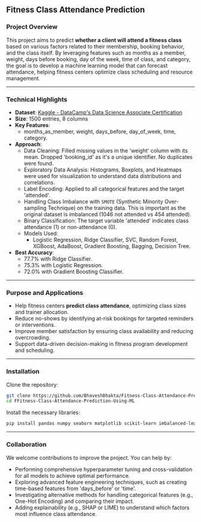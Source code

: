## Fitness Class Attendance Prediction

### Project Overview

This project aims to predict **whether a client will attend a fitness class** based on various factors related to their membership, booking behavior, and the class itself. By leveraging features such as months as a member, weight, days before booking, day of the week, time of class, and category, the goal is to develop a machine learning model that can forecast attendance, helping fitness centers optimize class scheduling and resource management.

-----

### Technical Highlights

  * **Dataset**: [Kaggle - DataCamp's Data Science Associate Certification](https://www.kaggle.com/datasets/ddosad/datacamps-data-science-associate-certification)
  * **Size**: 1500 entries, 8 columns
  * **Key Features**:
      * months\_as\_member, weight, days\_before, day\_of\_week, time, category.
  * **Approach**:
      * Data Cleaning: Filled missing values in the 'weight' column with its mean. Dropped 'booking\_id' as it's a unique identifier. No duplicates were found.
      * Exploratory Data Analysis: Histograms, Boxplots, and Heatmaps were used for visualization to understand data distributions and correlations.
      * Label Encoding: Applied to all categorical features and the target 'attended'.
      * Handling Class Imbalance with `SMOTE` (Synthetic Minority Over-sampling Technique) on the training data. This is important as the original dataset is imbalanced (1046 not attended vs 454 attended).
      * Binary Classification: The target variable 'attended' indicates class attendance (1) or non-attendance (0).
      * Models Used:
          * Logistic Regression, Ridge Classifier, SVC, Random Forest, XGBoost, AdaBoost, Gradient Boosting, Bagging, Decision Tree.
  * **Best Accuracy**:
      * 77.7% with Ridge Classifier.
      * 75.3% with Logistic Regression.
      * 72.0% with Gradient Boosting Classifier.

-----

### Purpose and Applications

  * Help fitness centers **predict class attendance**, optimizing class sizes and trainer allocation.
  * Reduce no-shows by identifying at-risk bookings for targeted reminders or interventions.
  * Improve member satisfaction by ensuring class availability and reducing overcrowding.
  * Support data-driven decision-making in fitness program development and scheduling.

-----

### Installation

Clone the repository:

```bash
git clone https://github.com/BhaveshBhakta/Fitness-Class-Attendance-Prediction-Using-ML.git
cd FFitness-Class-Attendance-Prediction-Using-ML
```

Install the necessary libraries:

```bash
pip install pandas numpy seaborn matplotlib scikit-learn imbalanced-learn xgboost
```

-----

### Collaboration

We welcome contributions to improve the project. You can help by:

  * Performing comprehensive hyperparameter tuning and cross-validation for all models to achieve optimal performance.
  * Exploring advanced feature engineering techniques, such as creating time-based features from 'days\_before' or 'time'.
  * Investigating alternative methods for handling categorical features (e.g., One-Hot Encoding) and comparing their impact.
  * Adding explainability (e.g., SHAP or LIME) to understand which factors most influence class attendance.
